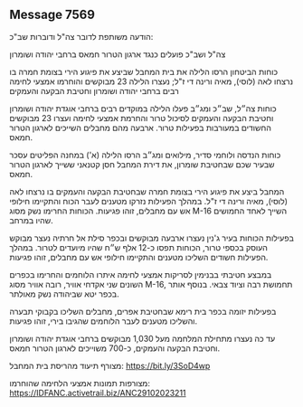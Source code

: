 ## Message 7569

הודעה משותפת לדובר צה"ל ודוברות שב"כ:

צה"ל ושב"כ פועלים כנגד ארגון הטרור חמאס ברחבי יהודה ושומרון

כוחות הביטחון הרסו הלילה את בית המחבל שביצע את פיגוע הירי בצומת חמרה בו נרצחו לאה (לוסי), מאיה ורינה די ז"ל; נעצרו הלילה 23 מבוקשים והוחרמו אמצעי לחימה רבים ברחבי יהודה ושומרון וחטיבת הבקעה והעמקים

כוחות צה״ל, שב״כ ומג״ב פעלו הלילה במוקדים רבים ברחבי אוגדת יהודה ושומרון וחטיבת הבקעה והעמקים לסיכול טרור והחרמת אמצעי לחימה ועצרו 23 מבוקשים החשודים במעורבות בפעילות טרור. ארבעה מהם מחבלים השייכים לארגון הטרור חמאס.

כוחות הנדסה ולוחמי סדיר, מילואים ומג״ב הרסו הלילה (א') במחנה הפליטים עסכר שבעיר שכם שבחטיבת שומרון, את דירת המחבל חסן קטנאני ששייך לארגון הטרור חמאס.

המחבל ביצע את פיגוע הירי בצומת חמרה שבחטיבת הבקעה והעמקים בו נרצחו לאה (לוסי), מאיה ורינה די ז"ל.
במהלך הפעילות נזרקו מטענים לעבר הכוח והתקיימו חילופי אש עם מחבלים, זוהו פגיעות. הכוחות החרימו נשק מסוג M-16 השייך לאחד החמושים שהיו במרחב.

בפעילות הכוחות בעיר ג'נין נעצרו ארבעה מבוקשים ובכפר סילת אל חרתיה נעצר מבוקש העוסק בכספי טרור, הכוחות תפסו כ-12 אלף ש״ח שהיו מיועדים לטרור. 
במהלך הפעילות חשודים השליכו מטענים והתקיימו חילופי אש עם מחבלים, זוהו פגיעות. 

במבצע חטיבתי בבנימין לסריקות אמצעי לחימה איתרו הלוחמים והחרימו בכפרים השונים שני אקדחי אוויר, רובה אוויר מסוג M-16, תחמושת רבה וציוד צבאי. 
בנוסף אותר בכפר יטא שביהודה נשק מאולתר.

בפעילות יזומה בכפר בית רימא שבחטיבת אפרים, מחבלים השליכו בקבוקי תבערה והשליכו מטענים לעבר הלוחמים שהגיבו בירי, זוהו פגיעות.

עד כה נעצרו מתחילת המלחמה מעל 1,030 מבוקשים ברחבי אוגדת יהודה ושומרון וחטיבת הבקעה והעמקים, כ-700 משוייכים לארגון הטרור חמאס.

מצורף תיעוד מהריסת בית המחבל: https://bit.ly/3SoD4wp

מצורפות תמונות אמצעי הלחימה שהוחרמו: https://IDFANC.activetrail.biz/ANC29102023211

